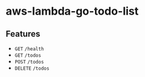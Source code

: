 # aws-lambda-go-todo-list

## Features

- `GET` `/health`
- `GET` `/todos`
- `POST` `/todos`
- `DELETE` `/todos`
